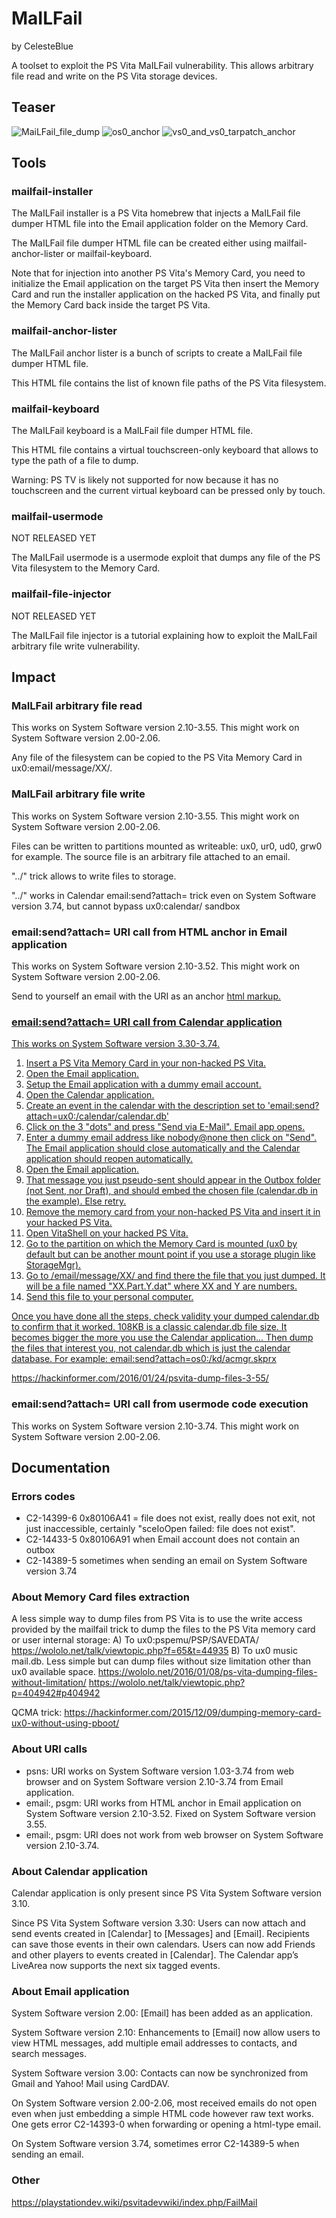 # MaILFail

by CelesteBlue

A toolset to exploit the PS Vita MaILFail vulnerability. This allows arbitrary file read and write on the PS Vita storage devices.

## Teaser

![MaiLFail_file_dump](https://github.com/TeamFAPS/PSVita-MaILFail/blob/a4d37cd86a9b0f22991dd1be4a2263b8d2fd3b82/MaiLFail_file_dump.png)
![os0_anchor](https://github.com/TeamFAPS/PSVita-MaILFail/blob/a4d37cd86a9b0f22991dd1be4a2263b8d2fd3b82/os0_anchor.png)
![vs0_and_vs0_tarpatch_anchor](https://github.com/TeamFAPS/PSVita-MaILFail/blob/a4d37cd86a9b0f22991dd1be4a2263b8d2fd3b82/vs0_and_vs0_tarpatch_anchor.png)

## Tools

### mailfail-installer

The MaILFail installer is a PS Vita homebrew that injects a MaILFail file dumper HTML file into the Email application folder on the Memory Card.

The MaILFail file dumper HTML file can be created either using mailfail-anchor-lister or mailfail-keyboard.

Note that for injection into another PS Vita's Memory Card, you need to initialize the Email application on the target PS Vita then insert the Memory Card and run the installer application on the hacked PS Vita, and finally put the Memory Card back inside the target PS Vita.

### mailfail-anchor-lister

The MaILFail anchor lister is a bunch of scripts to create a MaILFail file dumper HTML file.

This HTML file contains the list of known file paths of the PS Vita filesystem.

### mailfail-keyboard

The MaILFail keyboard is a MaILFail file dumper HTML file.

This HTML file contains a virtual touchscreen-only keyboard that allows to type the path of a file to dump.

Warning: PS TV is likely not supported for now because it has no touchscreen and the current virtual keyboard can be pressed only by touch.

### mailfail-usermode

NOT RELEASED YET

The MaILFail usermode is a usermode exploit that dumps any file of the PS Vita filesystem to the Memory Card.

### mailfail-file-injector

NOT RELEASED YET

The MaILFail file injector is a tutorial explaining how to exploit the MaILFail arbitrary file write vulnerability.

## Impact

### MaILFail arbitrary file read

This works on System Software version 2.10-3.55. This might work on System Software version 2.00-2.06.

Any file of the filesystem can be copied to the PS Vita Memory Card in ux0:email/message/XX/.

### MaILFail arbitrary file write

This works on System Software version 2.10-3.55. This might work on System Software version 2.00-2.06.

Files can be written to partitions mounted as writeable: ux0, ur0, ud0, grw0 for example. The source file is an arbitrary file attached to an email.

"../" trick allows to write files to storage.

"../" works in Calendar email:send?attach= trick even on System Software version 3.74, but cannot bypass ux0:calendar/ sandbox

### email:send?attach= URI call from HTML anchor in Email application

This works on System Software version 2.10-3.52. This might work on System Software version 2.00-2.06.

Send to yourself an email with the URI as an anchor <a href> html markup.

### email:send?attach= URI call from Calendar application

This works on System Software version 3.30-3.74.

1) Insert a PS Vita Memory Card in your non-hacked PS Vita.
2) Open the Email application.
3) Setup the Email application with a dummy email account.
4) Open the Calendar application.
5) Create an event in the calendar with the description set to 'email:send?attach=ux0:/calendar/calendar.db'
6) Click on the 3 "dots" and press "Send via E-Mail". Email app opens.
7) Enter a dummy email address like nobody@none then click on "Send". The Email application should close automatically and the Calendar application should reopen automatically.
8) Open the Email application.
9) That message you just pseudo-sent should appear in the Outbox folder (not Sent, nor Draft), and should embed the chosen file (calendar.db in the example). Else retry.
10) Remove the memory card from your non-hacked PS Vita and insert it in your hacked PS Vita.
11) Open VitaShell on your hacked PS Vita.
12) Go to the partition on which the Memory Card is mounted (ux0 by default but can be another mount point if you use a storage plugin like StorageMgr).
13) Go to /email/message/XX/ and find there the file that you just dumped. It will be a file named "XX.Part.Y.dat" where XX and Y are numbers.
14) Send this file to your personal computer.

Once you have done all the steps, check validity your dumped calendar.db to confirm that it worked.
108KB is a classic calendar.db file size. It becomes bigger the more you use the Calendar application...
Then dump the files that interest you, not calendar.db which is just the calendar database.
For example: email:send?attach=os0:/kd/acmgr.skprx

https://hackinformer.com/2016/01/24/psvita-dump-files-3-55/

### email:send?attach= URI call from usermode code execution

This works on System Software version 2.10-3.74. This might work on System Software version 2.00-2.06.

## Documentation

### Errors codes

* C2-14399-6 0x80106A41 = file does not exist, really does not exit, not just inaccessible, certainly "sceIoOpen failed: file does not exist".
* C2-14433-5 0x80106A91 when Email account does not contain an outbox
* C2-14389-5 sometimes when sending an email on System Software version 3.74

### About Memory Card files extraction

A less simple way to dump files from PS Vita is to use the write access provided by the mailfail trick to dump the files to the PS Vita memory card or user internal storage:
A) To ux0:pspemu/PSP/SAVEDATA/
https://wololo.net/talk/viewtopic.php?f=65&t=44935
B) To ux0 music mail.db. Less simple but can dump files without size limitation other than ux0 available space.
https://wololo.net/2016/01/08/ps-vita-dumping-files-without-limitation/
https://wololo.net/talk/viewtopic.php?p=404942#p404942

QCMA trick:
https://hackinformer.com/2015/12/09/dumping-memory-card-ux0-without-using-pboot/

### About URI calls
- psns: URI works on System Software version 1.03-3.74 from web browser and on System Software version 2.10-3.74 from Email application.
- email:, psgm: URI works from HTML anchor in Email application on System Software version 2.10-3.52. Fixed on System Software version 3.55.
- email:, psgm: URI does not work from web browser on System Software version 2.10-3.74.

### About Calendar application

Calendar application is only present since PS Vita System Software version 3.10.

Since PS Vita System Software version 3.30:
Users can now attach and send events created in [Calendar] to [Messages] and [Email]. Recipients can save those events in their own calendars.
Users can now add Friends and other players to events created in [Calendar].
The Calendar app’s LiveArea now supports the next six tagged events.

### About Email application

System Software version 2.00:
[Email] has been added as an application.

System Software version 2.10:
Enhancements to [Email] now allow users to view HTML messages, add multiple email addresses to contacts, and search messages.

System Software version 3.00:
Contacts can now be synchronized from Gmail and Yahoo! Mail using CardDAV.

On System Software version 2.00-2.06, most received emails do not open even when just embedding a simple HTML code however raw text works. One gets error C2-14393-0 when forwarding or opening a html-type email.

On System Software version 3.74, sometimes error C2-14389-5 when sending an email.

### Other

https://playstationdev.wiki/psvitadevwiki/index.php/FailMail
